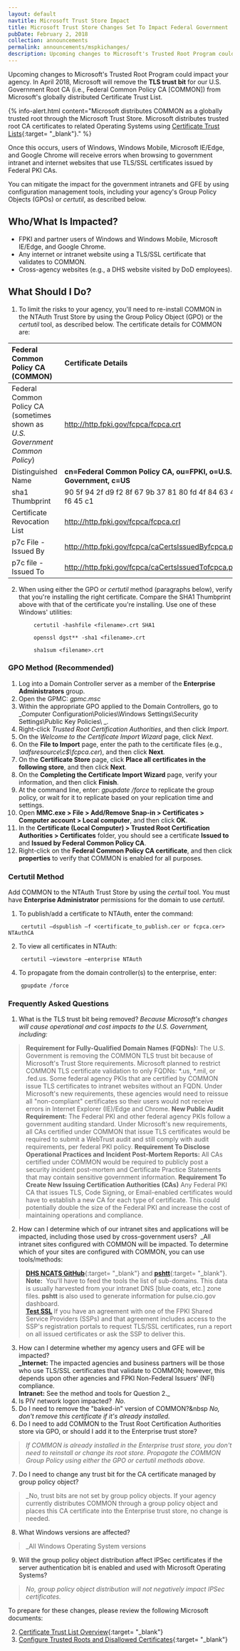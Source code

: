 ```yaml
---
layout: default
navtitle: Microsoft Trust Store Impact
title: Microsoft Trust Store Changes Set To Impact Federal Government
pubDate: February 2, 2018
collection: announcements
permalink: announcements/mspkichanges/
description: Upcoming changes to Microsoft's Trusted Root Program could impact your agency. The U.S. Government has elected to remove the Transport Layer Security (TLS) trust bit for our U.S. Government Root CA (i.e., COMMON) from the Microsoft trust store.  The first impact is anticipated to occur in April 2018&nbsp;&mdash;&nbsp;Windows users will receive errors when browsing to government intranet and internet websites that use TLS/SSL certificates issued by Federal PKI CAs. You can mitigate the impact for the government intranets and government-furnished equipment (GFE) by using configuration management tools, including your agency's Group Policy Objects (GPOs).  
---
```


Upcoming changes to Microsoft's Trusted Root Program <!--MS calls this the "MS Trusted Root Program"-->could impact your agency. In April 2018, Microsoft will remove the **TLS trust bit** for our U.S. Government Root CA (i.e., Federal Common Policy CA [COMMON]) from Microsoft's globally distributed Certificate Trust List. 

{% info-alert.html content="Microsoft distributes COMMON as a globally trusted root through the Microsoft Trust Store. Microsoft distributes trusted root CA certificates to related Operating Systems using [Certificate Trust Lists](https://msdn.microsoft.com/en-us/library/windows/desktop/aa376545(v=vs.85).aspx){:target= "_blank"}." %} 

Once this occurs, users of Windows, Windows Mobile, Microsoft IE/Edge, and Google Chrome will receive errors when browsing to government intranet and internet websites that use TLS/SSL certificates issued by Federal PKI CAs. 

You can mitigate the impact for the government intranets and GFE by using configuration management tools, including your agency's Group Policy Objects (GPOs) or _certutil_, as described below.

## Who/What Is Impacted?

* FPKI and partner users of Windows and Windows Mobile, Microsoft IE/Edge, and Google Chrome.
* Any internet or intranet website using a TLS/SSL certificate that validates to COMMON.<!--Deleted: "provided that the COMMON Root CA certificate's server authentication trust bit is still distributed through the Microsoft and Apple trust stores."-->
* Cross-agency websites (e.g., a DHS website visited by DoD employees).

## What Should I Do?

1. To limit the risks to your agency, you'll need to re-install COMMON in the NTAuth Trust Store by using the Group Policy Object (GPO) or the _certutil_ tool, as described below. The certificate details for COMMON are:  

| **Federal Common Policy CA (COMMON)**  | **Certificate Details**                             |
| :--------  | :-------------------------------     |
| Federal Common Policy CA<br>(sometimes shown as _U.S. Government Common Policy_) | http://http.fpki.gov/fcpca/fcpca.crt |
| Distinguished Name | **cn=Federal Common Policy CA, ou=FPKI, o=U.S. Government, c=US** |
| sha1 Thumbprint | 90 5f 94 2f d9 f2 8f 67 9b 37 81 80 fd 4f 84 63 47 f6 45 c1 |
| Certificate Revocation List | http://http.fpki.gov/fcpca/fcpca.crl |
| p7c File - Issued By | http://http.fpki.gov/fcpca/caCertsIssuedByfcpca.p7c |
| p7c file - Issued To | http://http.fpki.gov/fcpca/caCertsIssuedTofcpca.p7c |

2. When using either the GPO or _certutil_ method (paragraphs below), verify that you're installing the right certificate. Compare the SHA1 Thumbprint above with that of the certificate you're installing. Use one of these Windows' utilities: 

```
		certutil -hashfile <filename>.crt SHA1
		
		openssl dgst** -sha1 <filename>.crt
		
		sha1sum <filename>.crt
```

### GPO Method (Recommended)
1. Log into a Domain Controller server as a member of the **Enterprise Administrators** group.<!--Plural "Administrators" is correct?-->
2. Open the GPMC: _gpmc.msc_
3. Within the appropriate GPO applied to the Domain Controllers, go to _Computer Configuration\Policies\Windows Settings\Security Settings\Public Key Policies\ _. <!--Unclear meaning of "appropriate GPO".-->
4. Right-click _Trusted Root Certification Authorities_, and then click _Import_.
5. On the _Welcome to the Certificate Import Wizard_ page, click _Next_.
6. On the **File to Import** page, enter the path to the certificate files (e.g., _\\adfsresource\c$\fcpca.cer_), and then click **Next**.
7. On the **Certificate Store** page, click **Place all certificates in the following store**, and then click **Next**.
8. On the **Completing the Certificate Import Wizard** page, verify your information, and then click **Finish**.
9. At the command line, enter: _gpupdate /force_ to replicate the group policy, or wait for it to replicate based on your replication time and settings.
10. Open **MMC.exe &gt; File &gt; Add/Remove Snap-in &gt; Certificates &gt; Computer account &gt; Local computer**, and then click **OK**.
11. In the **Certificate (Local Computer) &gt; Trusted Root Certification Authorities &gt; Certificates** folder, you should see a certificate **Issued to** and **Issued by Federal Common Policy CA**. 
12. Right-click on the **Federal Common Policy CA certificate**, and then click **properties** to verify that COMMON is enabled for all purposes.

### Certutil Method
Add COMMON to the NTAuth Trust Store by using the _certuil_ tool. You must have **Enterprise Administrator** permissions for the domain to use _certutil_.

1. To publish/add a certificate to NTAuth, enter the command:

```
  	certutil –dspublish –f <certificate_to_publish.cer or fcpca.cer> NTAuthCA
```

2. To view all certificates in NTAuth:

```
	certutil –viewstore –enterprise NTAuth
```

4. To propagate from the domain controller(s) to the enterprise, enter:

```
  	gpupdate /force
```

### Frequently Asked Questions
1. What is the TLS trust bit being removed? _Because Microsoft's changes will cause operational and cost impacts to the U.S. Government, including:_  
> **Requirement for Fully-Qualified Domain Names (FQDNs):** The U.S. Government is removing the COMMON TLS trust bit because of Microsoft's Trust Store requirements. Microsoft planned to restrict COMMON TLS certificate validation to only FQDNs: *.us, *.mil, or .fed.us. Some federal agency PKIs that are certified by COMMON issue TLS certificates to intranet websites without an FQDN. Under Microsoft's new requirements, these agencies would need to reissue all "non-compliant" certificates so their users would not receive errors in Internet Explorer (IE)/Edge and Chrome.
> **New Public Audit Requirement:** The Federal PKI and other federal agency PKIs follow a government auditing standard. Under Microsoft's new requirements, all CAs certified under COMMON that issue TLS certificates would be required to submit a WebTrust<!--Not always WebTrust, acc. to MS info.--> audit and still comply with audit requirements, per federal PKI policy.
> **Requirement To Disclose Operational Practices and Incident Post-Mortem Reports:** All CAs certified under COMMON would be required to publicly post a security incident post-mortem and Certificate Practice Statements that may contain sensitive government information.
> **Requirement To Create New Issuing Certification Authorities (CAs)** Any Federal PKI CA that issues TLS, Code Signing, or Email-enabled certificates would have to establish a new CA for each type of certificate. This could potentially double the size of the Federal PKI and increase the cost of maintaining operations and compliance.
2. How can I determine which of our intranet sites and applications will be impacted, including those used by cross-government users?&nbsp;&nbsp;_All intranet sites configured with COMMON will be impacted. To determine which of your sites are configured with COMMON, you can use tools/methods:
> [**DHS NCATS GitHub**](https://github.com/dhs-ncats){:target= "_blank"} and [**pshtt**](https://github.com/dhs-ncats/pshtt){:target= "_blank"}.<br>**Note:**&nbsp;&nbsp;You'll have to feed the tools the list of sub-domains. This data is usually harvested from your intranet DNS [blue coats, etc.] zone files. **pshtt** is also used to generate information for pulse.cio.gov dashboard.<br> 
> [**Test SSL**](https://github.com/drwetter/testssl.sh)
> If you have an agreement with one of the FPKI Shared Service Providers (SSPs) and that agreement includes access to the SSP's registration portals to request TLS/SSL certificates, run a report on all issued certificates or ask the SSP to deliver this. 

3. How can I determine whether my agency users and GFE will be impacted?<br>**_Internet:** The impacted agencies and business partners will be those who use TLS/SSL certificates that validate to COMMON; however, this depends upon other agencies and FPKI Non-Federal Issuers' (NFI) compliance.<!--Kind of confusing. Does this answer the question?--><br>**Intranet:** See the method and tools for Question 2._
4. Is PIV network logon impacted?&nbsp;&nbsp;_No._
5. Do I need to remove the "baked-in" version of COMMON?&nbsp&nbsp;_No, don't remove this certificate if it's already installed._
6. Do I need to add COMMON to the Trust Root Certification Authorities store via GPO, or should I add it to the Enterprise trust store?
> _If COMMON is already installed in the Enterprise trust store, you don't need to reinstall or change its root store. Propagate the COMMON Group Policy using either the GPO or certutil methods above._
7. Do I need to change any trust bit for the CA certificate managed by group policy object?
> _No, trust bits are not set by group policy objects. If your agency currently distributes COMMON through a group policy object and places this CA certificate into the Enterprise trust store, no change is needed.
8. What Windows versions are affected?
> _All Windows Operating System versions 
9. Will the group policy object distribution affect IPSec certificates if the server authentication bit is enabled and used with Microsoft Operating Systems?
> _No, group policy object distribution will not negatively impact IPSec certificates._

To prepare for these changes, please review the following Microsoft documents:

2. [Certificate Trust List Overview](https://msdn.microsoft.com/en-us/library/windows/desktop/aa376545(v=vs.85).aspx){:target= "_blank"}
2. [Configure Trusted Roots and Disallowed Certificates](https://technet.microsoft.com/en-us/library/dn265983.aspx){:target= "_blank"}


